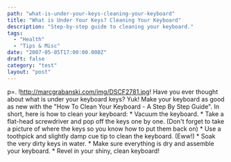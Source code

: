 ```yaml
---
path: "what-is-under-your-keys-cleaning-your-keyboard"
title: "What is Under Your Keys? Cleaning Your Keyboard"
description: "Step-by-step guide to cleaning your keyboard."
tags: 
  - "Health"
  - "Tips & Misc"
date: "2007-05-05T17:00:00.000Z"
draft: false
category: "test"
layout: "post"
---
```


p=. !http://marcgrabanski.com/img/DSCF2781.jpg! Have you ever thought about what is under your keyboard keys? Yuk! Make your keyboard as good as new with the "How To Clean Your Keyboard - A Step By Step Guide". In short, here is how to clean your keyboard: * Vacuum the keyboard. * Take a flat-head screwdriver and pop off the keys one by one. (Don't forget to take a picture of where the keys so you know how to put them back on) * Use a toothpick and slightly damp cue tip to clean the keyboard. (Eww!) * Soak the very dirty keys in water. * Make sure everything is dry and assemble your keyboard. * Revel in your shiny, clean keyboard!
